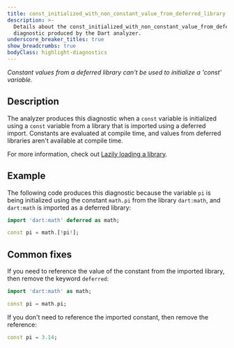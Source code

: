 ```yaml
---
title: const_initialized_with_non_constant_value_from_deferred_library
description: >-
  Details about the const_initialized_with_non_constant_value_from_deferred_library
  diagnostic produced by the Dart analyzer.
underscore_breaker_titles: true
show_breadcrumbs: true
bodyClass: highlight-diagnostics
---
```


_Constant values from a deferred library can't be used to initialize a 'const'
variable._

## Description

The analyzer produces this diagnostic when a `const` variable is
initialized using a `const` variable from a library that is imported using
a deferred import. Constants are evaluated at compile time, and values from
deferred libraries aren't available at compile time.

For more information, check out
[Lazily loading a library](https://dart.dev/language/libraries#lazily-loading-a-library).

## Example

The following code produces this diagnostic because the variable `pi` is
being initialized using the constant `math.pi` from the library
`dart:math`, and `dart:math` is imported as a deferred library:

```dart
import 'dart:math' deferred as math;

const pi = math.[!pi!];
```

## Common fixes

If you need to reference the value of the constant from the imported
library, then remove the keyword `deferred`:

```dart
import 'dart:math' as math;

const pi = math.pi;
```

If you don't need to reference the imported constant, then remove the
reference:

```dart
const pi = 3.14;
```
